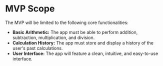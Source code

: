 # MVP Scope

The MVP will be limited to the following core functionalities:
* **Basic Arithmetic:** The app must be able to perform addition, subtraction, multiplication, and division.
* **Calculation History:** The app must store and display a history of the user's past calculations.
* **User Interface:** The app will feature a clean, intuitive, and easy-to-use interface.